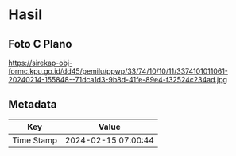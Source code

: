 # Hasil

## Foto C Plano

https://sirekap-obj-formc.kpu.go.id/dd45/pemilu/ppwp/33/74/10/10/11/3374101011061-20240214-155848--71dca1d3-9b8d-41fe-89e4-f32524c234ad.jpg


## Metadata

| Key        | Value               |
| ---------- | ------------------- |
| Time Stamp | 2024-02-15 07:00:44 |



